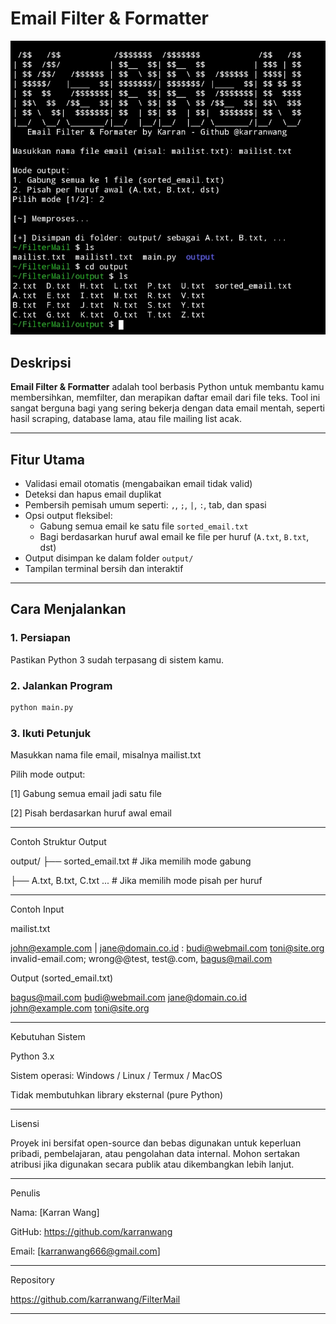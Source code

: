 # Email Filter & Formatter

![Preview](images.jpg)

## Deskripsi

**Email Filter & Formatter** adalah tool berbasis Python untuk membantu kamu membersihkan, memfilter, dan merapikan daftar email dari file teks. Tool ini sangat berguna bagi yang sering bekerja dengan data email mentah, seperti hasil scraping, database lama, atau file mailing list acak.

---

## Fitur Utama

- Validasi email otomatis (mengabaikan email tidak valid)
- Deteksi dan hapus email duplikat
- Pembersih pemisah umum seperti: `,`, `;`, `|`, `:`, tab, dan spasi
- Opsi output fleksibel:
  - Gabung semua email ke satu file `sorted_email.txt`
  - Bagi berdasarkan huruf awal email ke file per huruf (`A.txt`, `B.txt`, dst)
- Output disimpan ke dalam folder `output/`
- Tampilan terminal bersih dan interaktif

---

## Cara Menjalankan

### 1. Persiapan

Pastikan Python 3 sudah terpasang di sistem kamu.

### 2. Jalankan Program

```bash
python main.py
```

### 3. Ikuti Petunjuk

Masukkan nama file email, misalnya mailist.txt

Pilih mode output:

[1] Gabung semua email jadi satu file

[2] Pisah berdasarkan huruf awal email




---

Contoh Struktur Output

output/
├── sorted_email.txt         # Jika memilih mode gabung

├── A.txt, B.txt, C.txt ...  # Jika memilih mode pisah per huruf


---

Contoh Input

mailist.txt

john@example.com | jane@domain.co.id : budi@webmail.com   toni@site.org
invalid-email.com; wrong@@test, test@.com, bagus@mail.com

Output (sorted_email.txt)

bagus@mail.com
budi@webmail.com
jane@domain.co.id
john@example.com
toni@site.org


---

Kebutuhan Sistem

Python 3.x

Sistem operasi: Windows / Linux / Termux / MacOS

Tidak membutuhkan library eksternal (pure Python)



---

Lisensi

Proyek ini bersifat open-source dan bebas digunakan untuk keperluan pribadi, pembelajaran, atau pengolahan data internal. Mohon sertakan atribusi jika digunakan secara publik atau dikembangkan lebih lanjut.


---

Penulis

Nama: [Karran Wang]

GitHub: https://github.com/karranwang

Email: [karranwang666@gmail.com]



---

Repository

https://github.com/karranwang/FilterMail

---
